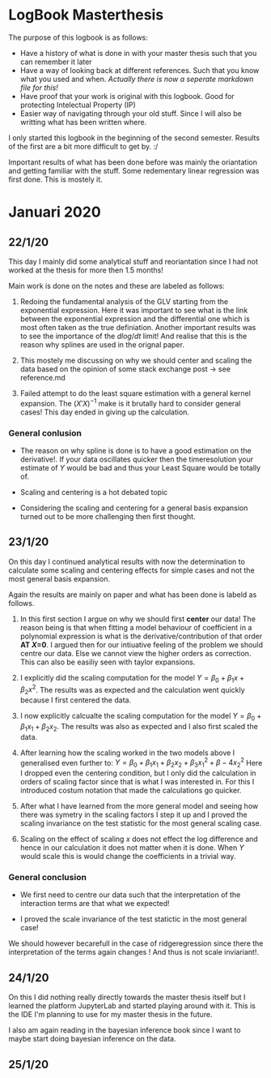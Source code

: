 # LogBook Masterthesis

The purpose of this logbook is as follows:

* Have a history of what is done in with your master thesis such that you can remember it later
* Have a way of looking back at different references. Such that you know what you used and when. *Actually there is now a seperate markdown file for this!*
* Have proof that your work is original with this logbook. Good for protecting Intelectual Property (IP)
* Easier way of navigating through your old stuff. Since I will also be writting what has been written where.

I only started this logbook in the beginning of the second semester. Results of the first are a bit more difficult to get by. :/ 

Important results of what has been done before was mainly the oriantation and getting familiar with the stuff. Some redementary linear regression was first done. This is mostely it.

# Januari 2020

## 22/1/20

This day I mainly did some analytical stuff and reoriantation since I had not worked at the thesis for more then 1.5 months!

Main work is done on the notes and these are labeled as follows:

1. Redoing the fundamental analysis of the GLV starting from the exponential expression. Here it was important to see what is the link between the exponential expression and the differential one which is most often taken as the true definiation. Another important results was to see the importance of the $dlog/dt$ limit! And realise that this is the reason why splines are used in the orignal paper.

2. This mostely me discussing on why we should center and scaling the data based on the opinion of some stack exchange post -> see reference.md 

3. Failed attempt to do the least square estimation with a general kernel expansion. The $(X'X)^{-1}$ make is it brutally hard to consider general cases! This day ended in giving up the calculation.

### General conlusion

* The reason on why spline is done is to have a good estimation on the derivative!. If your data oscillates quicker then the timeresolution your estimate of $Y$ would be bad and thus your Least Square would be totally of.

* Scaling and centering is a hot debated topic

* Considering the scaling and centering for a general basis expansion turned out to be more challenging then first thought.

## 23/1/20

On this day I continued analytical results with now the determination to calculate some scaling and centering effects for simple cases and not the most general basis expansion. 

Again the results are mainly on paper and what has been done is labeld as follows.

1. In this first section I argue on why we should first **center** our data! The reason being is that when fitting a model behaviour of coefficient in a polynomial expression is what is the derivative/contribution of that order **AT $X$=0**. I argued then for our intiuative feeling of the problem we should centre our data. Else we cannot view the higher orders as correction. This can also be easiliy seen with taylor expansions.

2. I explicitly did the scaling computation for the model $Y= \beta_0 + \beta_1x +\beta_2 x^2$. The results was as expected and the calculation went quickly because I first centered the data.

3. I now explicitly calcualte the scaling computation for the model  $Y= \beta_0 + \beta_1x_1 +\beta_2 x_2$. The results was also as expected and I also first scaled the data. 

4. After learning how the scaling worked in the two models above I generalised even further to: $Y= \beta_0 + \beta_1 x_1 + \beta_2 x_2 + \beta_3 x_1^2 + \beta-4 x_2^2$ Here I dropped even the centering condition, but I only did the calculation in orders of scaling factor since that is what I was interested in. For this I introduced costum notation that made the calculations go quicker.

5. After what I have learned from the more general model and seeing how there was symetry in the scaling factors I step it up and I proved the scaling invariance on the test statistic for the most general scaling case. 

6. Scaling on the effect of scaling $x$ does not effect the log difference and hence in our calculation it does not matter when it is done. When $Y$ would scale this is would change the coefficients in a trivial way.

### General conclusion

* We first need to centre our data such that the interpretation of the interaction terms are that what we expected! 

* I proved the scale invariance of the test statictic in the most general case! 

We should however becarefull in the case of ridgeregression since there the interpretation of the terms again changes ! And thus is not scale inviariant!.

## 24/1/20

On this I did nothing really directly towards the master thesis itself but I learned the platform JupyterLab and started playing around with it. This is the IDE I'm planning to use for my master thesis in the future. 

I also am again reading in the bayesian inference book since I want to maybe start doing bayesian inference on the data. 

## 25/1/20



